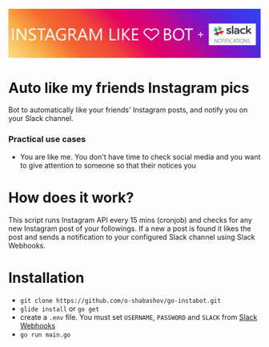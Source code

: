 ![Image](instagram.png)
# Auto like my friends Instagram pics

Bot to automatically like your friends' Instagram posts, and notify you on your Slack channel.

### Practical use cases

 - You are like me. You don't have time to check social media and you want to give attention to someone so that their notices you

 How does it work?
================  
 This script runs Instagram API every 15 mins (cronjob) and checks for any new Instagram post of your followings. If a new a post is found it likes the post and sends a notification to your configured Slack channel using Slack Webhooks.

Installation
===============

 - `git clone https://github.com/o-shabashov/go-instabot.git`
 - `glide install` or `go get`
 - create a `.env` file. You must set `USERNAME`, `PASSWORD` and `SLACK` from [Slack Webhooks](https://api.slack.com/incoming-webhooks)
 - `go run main.go`
